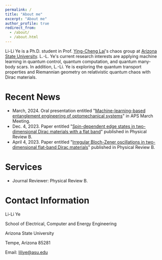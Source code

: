 ```yaml
---
permalink: /
title: "About me"
excerpt: "About me"
author_profile: true
redirect_from: 
  - /about/
  - /about.html
---
```


Li-Li Ye is a Ph.D. student in Prof. [Ying-Cheng Lai](http://chaos1.la.asu.edu/~ylai1/)'s chaos group at [Arizona State University](https://www.asu.edu/). L.-L. Ye's current research interests are applying machine learning in quantum control, quantum computation, and quantum many-body scars. In addition, L.-Li. Ye is exploring the quantum transport properties and Riemannian geometry on relativistic quantum chaos with Dirac materials.

# Recent News
* March, 2024. Oral presentation entitled "[Machine-learning-based entanglement engineering of optomechanical systems](https://meetings.aps.org/Meeting/MAR24/Session/N50.13)" in APS March Meeting. 
* Dec. 4, 2023. Paper entitled "[Spin-dependent edge states in two-dimensional Dirac materials with a flat band](https://journals.aps.org/prb/abstract/10.1103/PhysRevB.108.235404)" published in Physical Review B.
* April 4, 2023. Paper entitled "[Irregular Bloch-Zener oscillations in two-dimensional flat-band Dirac materials](https://journals.aps.org/prb/abstract/10.1103/PhysRevB.107.165422)" published in Physical Review B.

# Services
* Journal Reviewer: Physical Review B.

# Contact Information
Li-Li Ye

School of Electrical, Computer and Energy Engineering

Arizona State University

Tempe, Arizona 85281

Email: liliye@asu.edu

<script type="text/javascript" id="clustrmaps" src="//clustrmaps.com/map_v2.js?d=axB3wjOERO9dieJzLTHeSOnxYLmh79s4pT5K5hTEskg&cl=ffffff&w=a"></script>
